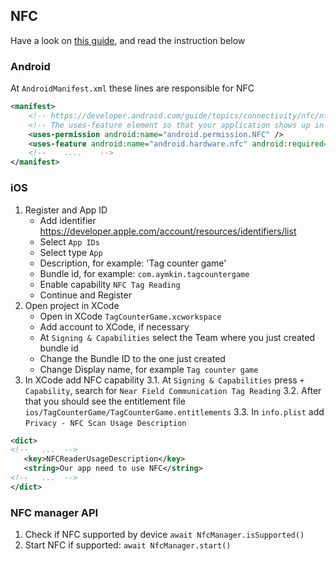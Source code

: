 ## NFC

Have a look on [this guide](https://github.com/revtel/react-native-nfc-manager/blob/main/setup.md), and read the instruction below

### Android

At `AndroidManifest.xml` these lines are responsible for NFC

```xml
<manifest>
    <!-- https://developer.android.com/guide/topics/connectivity/nfc/nfc#manifest  -->
    <!-- The uses-feature element so that your application shows up in Google Play only for devices that have NFC hardware  -->
    <uses-permission android:name="android.permission.NFC" />
    <uses-feature android:name="android.hardware.nfc" android:required="true" />
    <!--    ....    -->
</manifest>
```

### iOS

1. Register and App ID
   - Add identifier https://developer.apple.com/account/resources/identifiers/list
   - Select `App IDs`
   - Select type `App`
   - Description, for example: 'Tag counter game'
   - Bundle id, for example: `com.aymkin.tagcountergame`
   - Enable capability `NFC Tag Reading`
   - Continue and Register
2. Open project in XCode
   - Open in XCode `TagCounterGame.xcworkspace`
   - Add account to XCode, if necessary
   - At `Signing & Capabilities` select the Team where you just created bundle id
   - Change the Bundle ID to the one just created
   - Change Display name, for example `Tag counter game`
3. In XCode add NFC capability
   3.1. At `Signing & Capabilities` press `+ Capability`, search for `Near Field Communication Tag Reading`
   3.2. After that you should see the entitlement file `ios/TagCounterGame/TagCounterGame.entitlements`
   3.3. In `info.plist` add `Privacy - NFC Scan Usage Description`

```xml
<dict>
<!--   ...  -->
   <key>NFCReaderUsageDescription</key>
   <string>Our app need to use NFC</string>
<!--   ...  -->
</dict>
```

### NFC manager API

1. Check if NFC supported by device `await NfcManager.isSupported()`
2. Start NFC if supported: `await NfcManager.start()`
